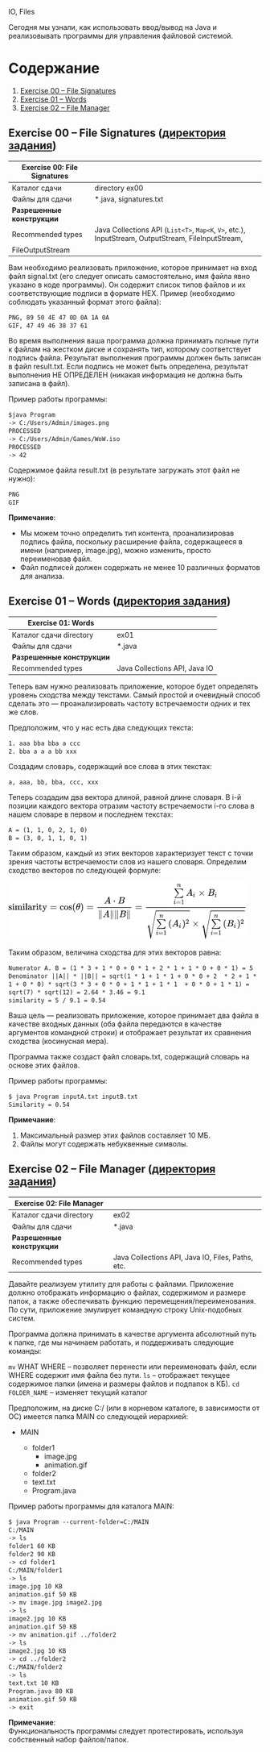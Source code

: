 IO, Files

Сегодня мы узнали, как использовать ввод/вывод на Java и реализовывать программы для управления файловой системой.

# Содержание

1. [Exercise 00 – File Signatures](https://github.com/Aramil326/Java_bootcamp/blob/master/Java_Bootcamp._Day3/README.md#exercise-00--file-signatures-%D0%B4%D0%B8%D1%80%D0%B5%D0%BA%D1%82%D0%BE%D1%80%D0%B8%D1%8F-%D0%B7%D0%B0%D0%B4%D0%B0%D0%BD%D0%B8%D1%8F)
2. [Exercise 01 – Words](https://github.com/Aramil326/Java_bootcamp/blob/master/Java_Bootcamp._Day3/README.md#exercise-01--words-%D0%B4%D0%B8%D1%80%D0%B5%D0%BA%D1%82%D0%BE%D1%80%D0%B8%D1%8F-%D0%B7%D0%B0%D0%B4%D0%B0%D0%BD%D0%B8%D1%8F)
3. [Exercise 02 – File Manager](https://github.com/Aramil326/Java_bootcamp/blob/master/Java_Bootcamp._Day3/README.md#exercise-02--file-manager-%D0%B4%D0%B8%D1%80%D0%B5%D0%BA%D1%82%D0%BE%D1%80%D0%B8%D1%8F-%D0%B7%D0%B0%D0%B4%D0%B0%D0%BD%D0%B8%D1%8F)

## Exercise 00 – File Signatures ([директория задания](src/ex00))

| Exercise 00: File Signatures |                                                                                                    |
|------------------------------|----------------------------------------------------------------------------------------------------|
| Каталог сдачи                | directory	ex00                                                                                     |
| Файлы для сдачи              | 	*.java, signatures.txt                                                                            |
| **Разрешенные конструкции**  |                                                                                                    |
| Recommended types            | Java Collections API (`List<T>`, `Map<K`, `V>`, etc.), InputStream, OutputStream, FileInputStream, |
| FileOutputStream             |                                                                                                    |

Вам необходимо реализовать приложение, которое принимает на вход файл signal.txt (его следует описать самостоятельно,
имя файла явно указано в коде программы). Он содержит список типов файлов и их соответствующие подписи в формате HEX.
Пример (необходимо соблюдать указанный формат этого файла):

```
PNG, 89 50 4E 47 0D 0A 1A 0A
GIF, 47 49 46 38 37 61
```

Во время выполнения ваша программа должна принимать полные пути к файлам на жестком диске и сохранять тип, которому
соответствует подпись файла. Результат выполнения программы должен быть записан в файл result.txt. Если подпись не может
быть определена, результат выполнения НЕ ОПРЕДЕЛЕН (никакая информация не должна быть записана в файл).

Пример работы программы:

```
$java Program
-> C:/Users/Admin/images.png
PROCESSED
-> C:/Users/Admin/Games/WoW.iso
PROCESSED
-> 42
```

Содержимое файла result.txt (в результате загружать этот файл не нужно):

```
PNG
GIF
```

**Примечание**:

- Мы можем точно определить тип контента, проанализировав подпись файла, поскольку расширение файла, содержащееся в
  имени (например, image.jpg), можно изменить, просто переименовав файл.
- Файл подписей должен содержать не менее 10 различных форматов для анализа.

## Exercise 01 – Words ([директория задания](src/ex01))

| Exercise 01: Words          |                               |
|-----------------------------|-------------------------------|
| Каталог сдачи directory	    | ex01                          |
| Файлы для сдачи             | 	*.java                       |
| **Разрешенные конструкции** |                               |
| Recommended types           | Java Collections API, Java IO |

Теперь вам нужно реализовать приложение, которое будет определять уровень сходства между текстами. Самый простой и
очевидный способ сделать это — проанализировать частоту встречаемости одних и тех же слов.

Предположим, что у нас есть два следующих текста:

```
1. aaa bba bba a ссс
2. bba a a a bb xxx
```

Создадим словарь, содержащий все слова в этих текстах:

```
a, aaa, bb, bba, ccc, xxx
```

Теперь создадим два вектора длиной, равной длине словаря. В i-й позиции каждого вектора отразим частоту встречаемости
i-го слова в нашем словаре в первом и последнем текстах:

```
A = (1, 1, 0, 2, 1, 0)
B = (3, 0, 1, 1, 0, 1)
```

Таким образом, каждый из этих векторов характеризует текст с точки зрения частоты встречаемости слов из нашего словаря.
Определим сходство векторов по следующей формуле:

![formula](misc/images/img.png)

Таким образом, величина сходства для этих векторов равна:

```
Numerator A. B = (1 * 3 + 1 * 0 + 0 * 1 + 2 * 1 + 1 * 0 + 0 * 1) = 5
Denominator ||A|| * ||B|| = sqrt(1 * 1 + 1 * 1 + 0 * 0 + 2  * 2 + 1 * 1 + 0 * 0) * sqrt(3 * 3 + 0 * 0 + 1 * 1 + 1 * 1  + 0 * 0 + 1 * 1) = sqrt(7) * sqrt(12) = 2.64 * 3.46 = 9.1
similarity = 5 / 9.1 = 0.54
```

Ваша цель — реализовать приложение, которое принимает два файла в качестве входных данных (оба файла передаются в
качестве аргументов командной строки) и отображает результат их сравнения сходства (косинусная мера).

Программа также создаст файл словарь.txt, содержащий словарь на основе этих файлов.

Пример работы программы:

```
$ java Program inputA.txt inputB.txt
Similarity = 0.54
```

**Примечание**:

1. Максимальный размер этих файлов составляет 10 МБ.
2. Файлы могут содержать небуквенные символы.

## Exercise 02 – File Manager ([директория задания](src/ex02))

| Exercise 02: File Manager   |                                                   |
|-----------------------------|---------------------------------------------------|
| Каталог сдачи directory     | 	ex02                                             |
| Файлы для сдачи             | 	*.java                                           |
| **Разрешенные конструкции** |                                                   |
| Recommended types           | Java Collections API, Java IO, Files, Paths, etc. |

Давайте реализуем утилиту для работы с файлами. Приложение должно отображать информацию о файлах, содержимом и размере
папок, а также обеспечивать функцию перемещения/переименования. По сути, приложение эмулирует командную строку
Unix-подобных систем.

Программа должна принимать в качестве аргумента абсолютный путь к папке, где мы начинаем работать, и поддерживать
следующие команды:

`mv` WHAT WHERE – позволяет перенести или переименовать файл, если WHERE содержит имя файла без пути.
`ls` – отображает текущее содержимое папки (имена и размеры файлов и подпапок в КБ).
`cd FOLDER_NAME` – изменяет текущий каталог

Предположим, на диске C:/ (или в корневом каталоге, в зависимости от ОС) имеется папка MAIN со следующей иерархией:

- MAIN
    + folder1
        * image.jpg
        * animation.gif
    + folder2

    * text.txt
    * Program.java

Пример работы программы для каталога MAIN:

```
$ java Program --current-folder=C:/MAIN
C:/MAIN
-> ls
folder1 60 KB
folder2 90 KB
-> cd folder1
C:/MAIN/folder1
-> ls
image.jpg 10 KB
animation.gif 50 KB
-> mv image.jpg image2.jpg
-> ls
image2.jpg 10 KB
animation.gif 50 KB
-> mv animation.gif ../folder2
-> ls
image2.jpg 10 KB
-> cd ../folder2
C:/MAIN/folder2
-> ls
text.txt 10 KB
Program.java 80 KB
animation.gif 50 KB
-> exit
```

**Примечание**:<br>
Функциональность программы следует протестировать, используя собственный набор файлов/папок.
